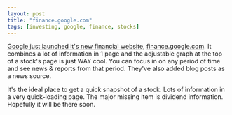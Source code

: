 ```yaml
---
layout: post
title: "finance.google.com"
tags: [investing, google, finance, stocks]
---
```


[Google just launched it's new financial website](http://googleblog.blogspot.com/2006/03/spring-is-season-for-love-and-data.html), [finance.google.com](http://finance.google.com). It combines a lot of information in 1 page and the adjustable graph at the top of a stock's page is just WAY cool. You can focus in on any period of time and see news &amp; reports from that period. They've also added blog posts as a news source.

It's the ideal place to get a quick snapshot of a stock. Lots of information in a very quick-loading page. The major missing item is dividend information. Hopefully it will be there soon.